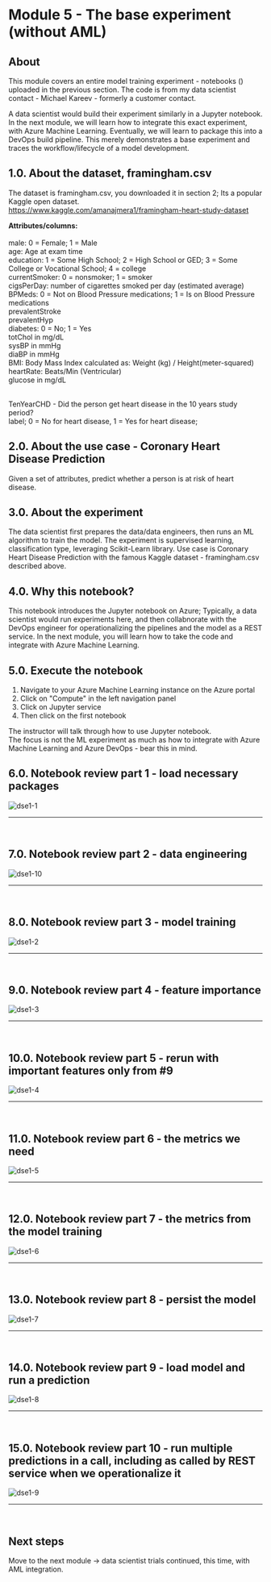 # Module 5 - The base experiment (without AML)

## About
This module covers an entire model training experiment - notebooks () uploaded in the previous section.  The code is from my data scientist contact - Michael Kareev - formerly a customer contact.<br>

A data scientist would build their experiment similarly in a Jupyter notebook.  In the next module, we will learn how to integrate this exact experiment, with Azure Machine Learning.  Eventually, we will learn to package this into a DevOps build pipeline.  This merely demonstrates a base experiment and traces the workflow/lifecycle of a model development.<br>

## 1.0. About the dataset, framingham.csv
The dataset is framingham.csv, you downloaded it in section 2;  Its a popular Kaggle open dataset.<br>
https://www.kaggle.com/amanajmera1/framingham-heart-study-dataset

**Attributes/columns:** <br><br>
male: 0 = Female; 1 = Male<br>
age: Age at exam time<br>
education: 1 = Some High School; 2 = High School or GED; 3 = Some College or Vocational School; 4 = college<br>
currentSmoker: 0 = nonsmoker; 1 = smoker<br>
cigsPerDay: number of cigarettes smoked per day (estimated average)<br>
BPMeds: 0 = Not on Blood Pressure medications; 1 = Is on Blood Pressure medications<br>
prevalentStroke<br>
prevalentHyp<br>
diabetes: 0 = No; 1 = Yes<br>
totChol in mg/dL<br>
sysBP in mmHg<br>
diaBP in mmHg<br>
BMI: Body Mass Index calculated as: Weight (kg) / Height(meter-squared)<br>
heartRate: Beats/Min (Ventricular)<br>
glucose in mg/dL<br><br>

TenYearCHD - Did the person get heart disease in the 10 years study period? <br>
label; 0 = No for heart disease, 1 = Yes for heart disease;<br>

## 2.0. About the use case - Coronary Heart Disease Prediction
Given a set of attributes, predict whether a person is at risk of heart disease.

## 3.0. About the experiment
The data scientist first prepares the data/data engineers, then runs an ML algorithm to train the model.
The experiment is supervised learning, classification type, leveraging Scikit-Learn library.  Use case is Coronary Heart Disease Prediction with the famous Kaggle dataset - framingham.csv described above.

## 4.0. Why this notebook?
This notebook introduces the Jupyter notebook on Azure; Typically, a data scientist would run experiments here, and then collabnorate with the DevOps engineer for operationalizing the pipelines and the model as a REST service.  In the next module, you will learn how to take the code and integrate with Azure Machine Learning.<br>

## 5.0. Execute the notebook
1. Navigate to your Azure Machine Learning instance on the Azure portal
2. Click on "Compute" in the left navigation panel
3. Click on Jupyter service
4. Then click on the first notebook

The instructor will talk through how to use Jupyter notebook.<br>
The focus is not the ML experiment as much as how to integrate with Azure Machine Learning and Azure DevOps - bear this in mind.<br>

## 6.0. Notebook review part 1 - load necessary packages

![dse1-1](../images/0001-run-experiment-01.png)
<br>
<hr>
<br>

## 7.0. Notebook review part 2 - data engineering

![dse1-10](../images/0001-run-experiment-10.png)
<br>
<hr>
<br>

## 8.0. Notebook review part 3 - model training

![dse1-2](../images/0001-run-experiment-02.png)
<br>
<hr>
<br>

## 9.0. Notebook review part 4 - feature importance

![dse1-3](../images/0001-run-experiment-03.png)
<br>
<hr>
<br>


## 10.0. Notebook review part 5 - rerun with important features only from #9
![dse1-4](../images/0001-run-experiment-04.png)
<br>
<hr>
<br>

## 11.0. Notebook review part 6 - the metrics we need
![dse1-5](../images/0001-run-experiment-05.png)
<br>
<hr>
<br>

## 12.0. Notebook review part 7 - the metrics from the model training
![dse1-6](../images/0001-run-experiment-06.png)
<br>
<hr>
<br>

## 13.0. Notebook review part 8 - persist the model
![dse1-7](../images/0001-run-experiment-07.png)
<br>
<hr>
<br>

## 14.0. Notebook review part 9 - load model and run a prediction
![dse1-8](../images/0001-run-experiment-08.png)
<br>
<hr>
<br>


## 15.0. Notebook review part 10 - run multiple predictions in a call, including as called by REST service when we operationalize it
![dse1-9](../images/0001-run-experiment-09.png)
<br>
<hr>
<br>

## Next steps
Move to the next module -> data scientist trials continued, this time, with AML integration.




